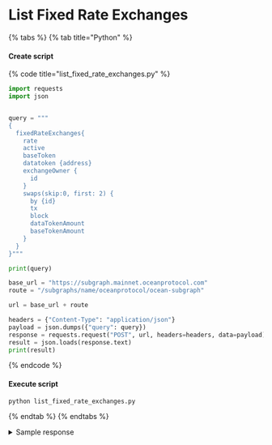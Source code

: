 # List Fixed Rate Exchanges

{% tabs %}
{% tab title="Python" %}
#### Create script

{% code title="list_fixed_rate_exchanges.py" %}
```python
import requests
import json


query = """
{
  fixedRateExchanges{
    rate
    active
    baseToken
    datatoken {address}
    exchangeOwner {
      id
    }
    swaps(skip:0, first: 2) {
      by {id}
      tx
      block
      dataTokenAmount
      baseTokenAmount
    }
  }
}"""

print(query)

base_url = "https://subgraph.mainnet.oceanprotocol.com"
route = "/subgraphs/name/oceanprotocol/ocean-subgraph"

url = base_url + route

headers = {"Content-Type": "application/json"}
payload = json.dumps({"query": query})
response = requests.request("POST", url, headers=headers, data=payload)
result = json.loads(response.text)
print(result)

```
{% endcode %}

#### Execute script

```
python list_fixed_rate_exchanges.py
```
{% endtab %}
{% endtabs %}

<details>

<summary>Sample response</summary>

```json
{
    "data": {
        "fixedRateExchanges": [
            {
                "active": true,
                "baseToken": "0x967da4048cd07ab37855c090aaf366e4ce1b9f48",
                "datatoken": {
                    "address": "0xd3409d159ac9cd9c067b64f7d1bb625febf9abc2"
                },
                "exchangeOwner": {
                    "id": "0x1d2145d078f4957b2d6f1d09cfc68fe5aa839bc7"
                },
                "rate": "55",
                "swaps": []
            },
            {
                "active": true,
                "baseToken": "0x967da4048cd07ab37855c090aaf366e4ce1b9f48",
                "datatoken": {
                    "address": "0xca68c5e7a565ade806b081ad2326a54c390b522f"
                },
                "exchangeOwner": {
                    "id": "0xad23fc9d943018c34ac55e8da29af700a2fd0feb"
                },
                "rate": "1",
                "swaps": []
            }
        ]
    }
}
json
```

</details>
